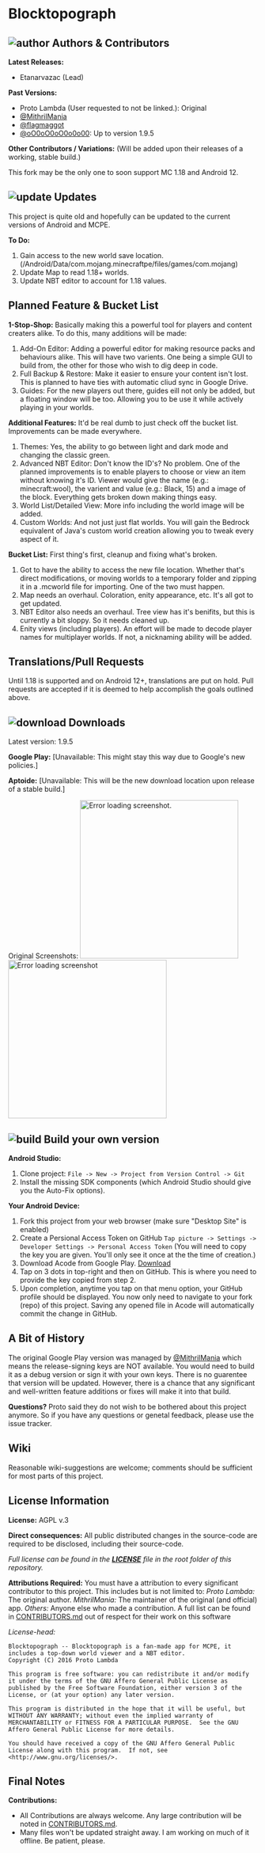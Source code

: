 # Blocktopograph

## ![author](https://github.com/Templarian/MaterialDesign/blob/master/svg/account.svg) Authors & Contributors
**Latest Releases:**
- Etanarvazac (Lead)

**Past Versions:**
- Proto Lambda (User requested to not be linked.): Original
- [@MithrilMania](https://github.com/MithrilMania)
- [@flagmaggot](https://github.com/flagmaggot)
- [@oO0oO0oO0o0o00](https://github.com/oO0oO0oO0o0o00): Up to version 1.9.5

**Other Contributors / Variations:**
(Will be added upon their releases of a working, stable build.)

This fork may be the only one to soon support MC 1.18 and Android 12.

## ![update](https://github.com/Templarian/MaterialDesign/blob/master/svg/update.svg) Updates
This project is quite old and hopefully can be updated to the current versions of Android and MCPE.

**To Do:**
1. Gain access to the new world save location. (/Android/Data/com.mojang.minecraftpe/files/games/com.mojang)
2. Update Map to read 1.18+ worlds.
3. Update NBT editor to account for 1.18 values.

## Planned Feature & Bucket List
**1-Stop-Shop:** Basically making this a powerful tool for players and content creaters alike. To do this, many additions will be made:
1. Add-On Editor: Adding a powerful editor for making resource packs and behaviours alike. This will have two varients. One being a simple GUI to build from, the other for those who wish to dig deep in code.
2. Full Backup & Restore: Make it easier to ensure your content isn't lost. This is planned to have ties with automatic cliud sync in Google Drive.
3. Guides: For the new players out there, guides eill not only be added, but a floating window will be too. Allowing you to be use it while actively playing in your worlds.

**Additional Features:** It'd be real dumb to just check off the bucket list. Improvements can be made everywhere.
1. Themes: Yes, the ability to go between light and dark mode and changing the classic green.
2. Advanced NBT Editor: Don't know the ID's? No problem. One of the planned improvements is to enable players to choose or view an item without knowing it's ID. Viewer would give the name (e.g.: minecraft:wool), the varient and value (e.g.: Black, 15) and a image of the block. Everything gets broken down making things easy.
3. World List/Detailed View: More info including the world image will be added.
4. Custom Worlds: And not just just flat worlds. You will gain the Bedrock equivalent of Java's custom world creation allowing you to tweak every aspect of it.

**Bucket List:**
First thing's first, cleanup and fixing what's broken.
1. Got to have the ability to access the new file location. Whether that's direct modifications, or moving worlds to a temporary folder and zipping it in a .mcworld file for importing. One of the two must happen.
2. Map needs an overhaul. Coloration, enity appearance, etc. It's all got to get updated.
3. NBT Editor also needs an overhaul. Tree view has it's benifits, but this is currently a bit sloppy. So it needs cleaned up.
4. Enity views (including players). An effort will be made to decode player names for multiplayer worlds. If not, a nicknaming ability will be added.

## Translations/Pull Requests
Until 1.18 is supported and on Android 12+, translations are put on hold. Pull requests are accepted if it is deemed to help accomplish the goals outlined above.

## ![download](https://github.com/Templarian/MaterialDesign/blob/master/svg/download.svg) Downloads
Latest version: 1.9.5

**Google Play:** [Unavailable: This might stay this way due to Google's new policies.]

**Aptoide:** [Unavailable: This will be the new download location upon release of a stable build.]

Original Screenshots:
<img src="arts/scr02.png" alt="Error loading screenshot." width="320"/>
<img src="arts/scr03.png" alt="Error loading screenshot" width="320"/>

## ![build](https://github.com/Templarian/MaterialDesign/blob/master/svg/hammer-wrench.svg) Build your own version
**Android Studio:**
1. Clone project: `File -> New -> Project from Version Control -> Git`
2. Install the missing SDK components (which Android Studio should give you the Auto-Fix options).

**Your Android Device:**
1. Fork this project from your web browser (make sure "Desktop Site" is enabled)
2. Create a Persional Access Token on GitHub `Tap picture -> Settings -> Developer Settings -> Personal Access Token` (You will need to copy the key you are given. You'll only see it once at the the time of creation.)
3. Download Acode from Google Play. [Download](https://play.google.com/store/apps/details?id=com.foxdebug.acode)
4. Tap on 3 dots in top-right and then on GitHub. This is where you need to provide the key copied from step 2.
5. Upon completion, anytime you tap on that menu option, your GitHub profile should be displayed. You now only need to navigate to your fork (repo) of this project. Saving any opened file in Acode will automatically commit the change in GitHub.

## A Bit of History
The original Google Play version was managed by [@MithrilMania](https://github.com/MithrilMania) which means the release-signing keys are NOT available. You would need to build it as a debug version or sign it with your own keys. There is no guarentee that version will be updated. However, there is a chance that any significant and well-written feature additions or fixes will make it into that build.

**Questions?** Proto said they do not wish to be bothered about this project anymore. So if you have any questions or genetal feedback, please use the issue tracker.

## Wiki
Reasonable wiki-suggestions are welcome; comments should be sufficient for most parts of this project.

## License Information
**License:** AGPL v.3

**Direct consequences:** All public distributed changes in the source-code are required to be disclosed, including their source-code.

*Full license can be found in the [**LICENSE**](LICENSE) file in the root folder of this repository.*

**Attributions Required:**
You must have a attribution to every significant contributor to this project. This includes but is not limited to:
*Proto Lambda:* The original author.
*MithrilMania:* The maintainer of the original (and official) app.
*Others:* Anyone else who made a contribution. A full list can be found in [CONTRIBUTORS.md](CONTRIBUTORS.md) out of respect for their work on this software

*License-head:*

    Blocktopograph -- Blocktopograph is a fan-made app for MCPE, it includes a top-down world viewer and a NBT editor.
    Copyright (C) 2016 Proto Lambda

    This program is free software: you can redistribute it and/or modify it under the terms of the GNU Affero General Public License as published by the Free Software Foundation, either version 3 of the License, or (at your option) any later version.

    This program is distributed in the hope that it will be useful, but WITHOUT ANY WARRANTY; without even the implied warranty of MERCHANTABILITY or FITNESS FOR A PARTICULAR PURPOSE.  See the GNU Affero General Public License for more details.

    You should have received a copy of the GNU Affero General Public License along with this program.  If not, see <http://www.gnu.org/licenses/>.

## Final Notes
**Contributions:**
- All Contributions are always welcome. Any large contribution will be noted in [CONTRIBUTORS.md](CONTRIBUTORS.md).
- Many files won't be updated straight away. I am working on much of it offline. Be patient, please.